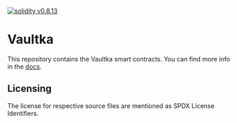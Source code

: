 <p>
    <a href="https://solidity.readthedocs.io/en/v0.8.17/"><img alt="solidity v0.8.13" src="https://badgen.net/badge/solidity/v0.8.17/blue"></a>
</p>

# Vaultka

This repository contains the Vaultka smart contracts. You can find more info in the [docs](https://vaultka.gitbook.io/vaultka/).


## Licensing

The license for respective source files are mentioned as SPDX License Identifiers.
